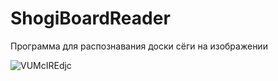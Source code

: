 # ShogiBoardReader
Программа для распознавания доски сёги на изображении

![VUMcIREdjc](https://github.com/Limuranius/ShogiBoardReader/assets/71573098/8d53cb61-6e27-4e45-9816-40d80cc4ee1c)
